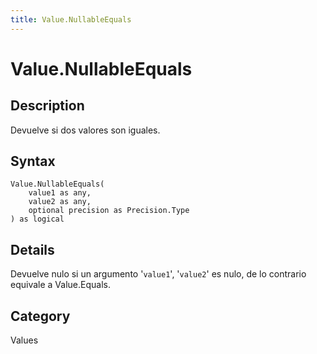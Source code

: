 ```yaml
---
title: Value.NullableEquals
---
```


# Value.NullableEquals


## Description

Devuelve si dos valores son iguales.


## Syntax

```powerquery
Value.NullableEquals(
    value1 as any,
    value2 as any,
    optional precision as Precision.Type
) as logical
```


## Details

Devuelve nulo si un argumento '<code>value1</code>', '<code>value2</code>' es nulo, de lo contrario equivale a Value.Equals.



## Category
Values

